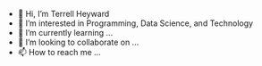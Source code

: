 - 👋 Hi, I’m Terrell Heyward
- 👀 I’m interested in Programming, Data Science, and Technology
- 🌱 I’m currently learning ...
- 💞️ I’m looking to collaborate on ...
- 📫 How to reach me ...

<!---
tlheyward/tlheyward is a ✨ special ✨ repository because its `README.md` (this file) appears on your GitHub profile.
You can click the Preview link to take a look at your changes.
--->
